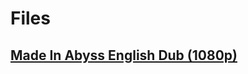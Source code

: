 # Files

## [Made In Abyss English Dub (1080p)](https://drive.google.com/drive/folders/1Kd0YnvEwOewgLlb5rLQ2dkLG3y2vHTw8?usp=sharing)


